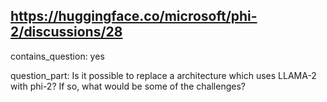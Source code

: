 ## https://huggingface.co/microsoft/phi-2/discussions/28

contains_question: yes

question_part: Is it possible to replace a architecture which uses LLAMA-2 with phi-2? If so, what would be some of the challenges?